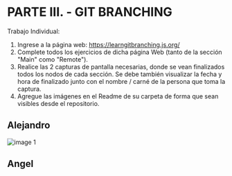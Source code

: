 # PARTE III. - GIT BRANCHING

Trabajo Individual:

1. Ingrese a la página web: https://learngitbranching.js.org/
2. Complete todos los ejercicios de dicha página Web (tanto de la sección "Main" como "Remote").
3. Realice las 2 capturas de pantalla necesarias, donde se vean finalizados todos los nodos de cada sección. Se debe también visualizar la fecha y hora de
finalizado junto con el nombre / carné de la persona que toma la captura.
4. Agregue las imágenes en el Readme de su carpeta de forma que sean visibles desde el repositorio.

## Alejandro 

![image 1][1]

[1]: https://doc-0s-5o-docs.googleusercontent.com/docs/securesc/rpdpto7nl51ob5a574jtcs1a3ms1d7ug/0kh014gf597visqrum4rkhd8rptdr2ut/1676006625000/12484039412098325358/12484039412098325358/1aSpkPaAd87gqMFXEaNUa8ruUVLyLxgVl?e=view&ax=AB85Z1D6sJO7Q5j_SXQ-PHcLhFRG1hR0Bf8p83sqUsmxv8rR9_YLbSGMXQ6N9zwy0ICRA46ijfgvgPgnEwrsRLsDE1hz2T7wqlRyaRnu4fBkcONRlKyDB94SJZJ0GhDFCqGDjP-lf_rUgv4d-NUWGFplhYGeZ50G7IAVLG8eGk9y1mZfc8pIH1IaN3R3u0CuwuGN2pkcgtZTC0JXFTVfebn-n0ZT8ScHVc4m0DvqJimdjp7Mty07X_fc0P1sSz2tO4c2yzV_ZbEkGEB1yHDiCbkERtdVuVpibKUXfTAttS8Cga51fB2Pon3s93-YFHw0ErFfmgd4G0s58hOlAday-2eCEwtKidk3dN3NHwU41FgJ9zjv0PXWPEP4xw8Dyib-qrOFfDex5_Rne9AcKwac0pNgLDf3hwKILKyEAWZ818WmSzSaZ0p4ESX_ZaQyzqF-6wL4qpSMaqkzoJWvEqBM9M0gnVMQjq6JWq_E-GOY8T0NtucHwJfDODZTJkSYYxraD8GrPKZSokmKd3bZHF9nehe-Vxb93lSHLjSGGwmAcuYEH1HlyPlNJtsB7fWTCEzecyxCUU414hebQZeUCTJLyc1jV5RQ3AAqt2UFJzO1mJwRg2pHwOzu5vLZ5nWx3Ys2S2_q0Y8Rex3bfhp1811LekNZqKOb5kujc29RitiqNKZb4yAkAtSakHl66hbkMsbIYCyiRg6LRUIOM4xFbUSuZB3v73FohXcTzcQt-dXJMx5-R2Q-LFL-A2XJoComS2vfvF0UXL9Kk5N6VURVLe_VB_r--rrGpL4qxuwRLkeOw8hrDYLI7Nfy3OOLuI6ywK9P4XfL0bvqG1dm_7FADduF0ndwfax0T_CsQnf3y7DnIo0ymEM1n1z_ZgXj3DkMBa-m8yP8Jw&uuid=4c2bc97c-8376-4138-8169-ac7cc75e49fa&authuser=0&nonce=o9v3uev081t90&user=12484039412098325358&hash=p7hj1ilu8vggt95bua2qfhpgdce280dl

## Angel
